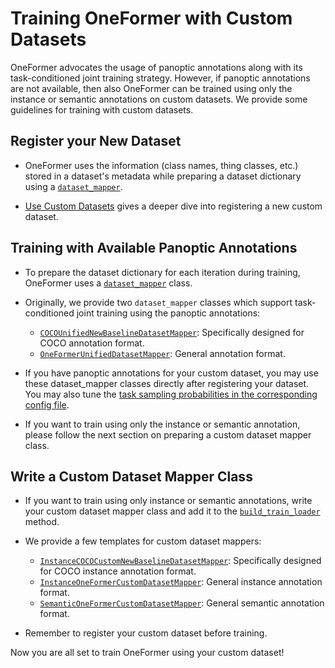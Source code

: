 # Training OneFormer with Custom Datasets

OneFormer advocates the usage of panoptic annotations along with its task-conditioned joint training strategy. However, if panoptic annotations are not available, then also OneFormer can be trained using only the instance or semantic annotations on custom datasets. We provide some guidelines for training with custom datasets.

## Register your New Dataset

- OneFormer uses the information (class names, thing classes, etc.) stored in a dataset's metadata while preparing a dataset dictionary using a [`dataset_mapper`](https://github.com/SHI-Labs/OneFormer/tree/main/oneformer/data/dataset_mappers).

- [Use Custom Datasets](https://detectron2.readthedocs.io/en/latest/tutorials/datasets.html) gives a deeper dive into registering a new custom dataset.

## Training with Available Panoptic Annotations

- To prepare the dataset dictionary for each iteration during training, OneFormer uses a [`dataset_mapper`](https://github.com/SHI-Labs/OneFormer/tree/main/oneformer/data/dataset_mappers) class.

- Originally, we provide two `dataset_mapper` classes which support task-conditioned joint training using the panoptic annotations:  
  - [`COCOUnifiedNewBaselineDatasetMapper`](https://github.com/SHI-Labs/OneFormer/blob/5e04c9aaffd9bc73020d2238757f62346fe778c0/oneformer/data/dataset_mappers/coco_unified_new_baseline_dataset_mapper.py#L56): Specifically designed for COCO annotation format.
  - [`OneFormerUnifiedDatasetMapper`](https://github.com/SHI-Labs/OneFormer/blob/5e04c9aaffd9bc73020d2238757f62346fe778c0/oneformer/data/dataset_mappers/oneformer_unified_dataset_mapper.py#L26): General annotation format.

- If you have panoptic annotations for your custom dataset, you may use these dataset_mapper classes directly after registering your dataset. You may also tune the [task sampling probabilities in the corresponding config file](https://github.com/SHI-Labs/OneFormer/blob/5e04c9aaffd9bc73020d2238757f62346fe778c0/configs/ade20k/Base-ADE20K-UnifiedSegmentation.yaml#L55).

- If you want to train using only the instance or semantic annotation, please follow the next section on preparing a custom dataset mapper class.

## Write a Custom Dataset Mapper Class

- If you want to train using only instance or semantic annotations, write your custom dataset mapper class and add it to the [`build_train_loader`](https://github.com/SHI-Labs/OneFormer/blob/5e04c9aaffd9bc73020d2238757f62346fe778c0/train_net.py#L156) method.

- We provide a few templates for custom dataset mappers:
  - [`InstanceCOCOCustomNewBaselineDatasetMapper`](https://github.com/SHI-Labs/OneFormer/blob/a7fae86ce5791a93132c059c1bdfc79c9f842820/datasets/custom_datasets/instance_coco_custom_dataset_mapper.py#L72): Specifically designed for COCO instance annotation format.
  - [`InstanceOneFormerCustomDatasetMapper`](https://github.com/SHI-Labs/OneFormer/blob/a7fae86ce5791a93132c059c1bdfc79c9f842820/datasets/custom_datasets/instance_oneformer_custom_dataset_mapper.py#L26): General instance annotation format.
  - [`SemanticOneFormerCustomDatasetMapper`](https://github.com/SHI-Labs/OneFormer/blob/a7fae86ce5791a93132c059c1bdfc79c9f842820/datasets/custom_datasets/semantic_oneformer_custom_dataset_mapper.py#L26): General semantic annotation format.

- Remember to register your custom dataset before training. 


Now you are all set to train OneFormer using your custom dataset!